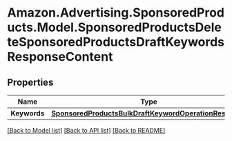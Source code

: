 # Amazon.Advertising.SponsoredProducts.Model.SponsoredProductsDeleteSponsoredProductsDraftKeywordsResponseContent

## Properties

Name | Type | Description | Notes
------------ | ------------- | ------------- | -------------
**Keywords** | [**SponsoredProductsBulkDraftKeywordOperationResponse**](SponsoredProductsBulkDraftKeywordOperationResponse.md) |  | 

[[Back to Model list]](../README.md#documentation-for-models) [[Back to API list]](../README.md#documentation-for-api-endpoints) [[Back to README]](../README.md)

